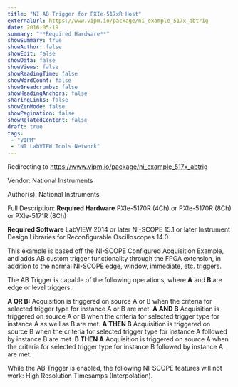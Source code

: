 ```yaml
---
title: "NI AB Trigger for PXIe-517xR Host"
externalUrl: https://www.vipm.io/package/ni_example_517x_abtrig
date: 2016-05-19
summary: "**Required Hardware**"
showSummary: true
showAuthor: false
showEdit: false
showData: false
showViews: false
showReadingTime: false
showWordCount: false
showBreadcrumbs: false
showHeadingAnchors: false
sharingLinks: false
showZenMode: false
showPagination: false
showRelatedContent: false
draft: true
tags:
 - "VIPM"
 - "NI LabVIEW Tools Network"
---
```


Redirecting to https://www.vipm.io/package/ni_example_517x_abtrig

Vendor: National Instruments

Author(s): National Instruments
 
Full Description:
**Required Hardware**
PXIe-5170R (4Ch) or
PXIe-5170R (8Ch) or
PXIe-5171R (8Ch)

**Required Software**
LabVIEW 2014 or later
NI-SCOPE 15.1 or later
Instrument Design Libraries for Reconfigurable Oscilloscopes 14.0

This example is based off the NI-SCOPE Configured Acquisition Example, and adds AB custom trigger functionality through the FPGA extension, in addition to the normal NI-SCOPE edge, window, immediate, etc. triggers.

The AB Trigger is capable of the following operations, where **A** and **B** are edge or level triggers.

**A OR B:**
Acquisition is triggered on source A or B when the criteria for selected trigger type for instance A or B are met.
**A AND B**
Acquisition is triggered on source A or B when the criteria for selected trigger type for instance A as well as B are met.
**A THEN B**
Acquisition is triggered on source B when the criteria for selected trigger type for instance A followed by instance B are met.
**B THEN A**
Acquisition is triggered on source A when the criteria for selected trigger type for instance B followed by instance A are met.

While the AB Trigger is enabled, the following NI-SCOPE features will not work: High Resolution Timesamps (Interpolation).
